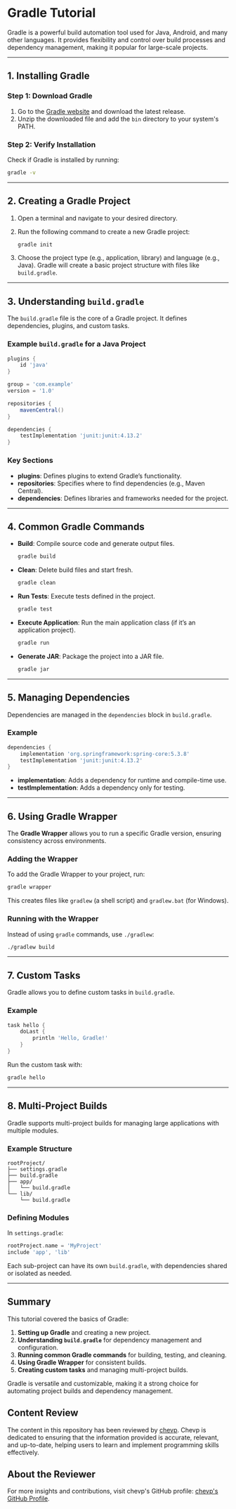 
# Gradle Tutorial

Gradle is a powerful build automation tool used for Java, Android, and many other languages. It provides flexibility and control over build processes and dependency management, making it popular for large-scale projects.

---

## 1. Installing Gradle

### Step 1: Download Gradle

1. Go to the [Gradle website](https://gradle.org/releases/) and download the latest release.
2. Unzip the downloaded file and add the `bin` directory to your system's PATH.

### Step 2: Verify Installation

Check if Gradle is installed by running:

```bash
gradle -v
```

---

## 2. Creating a Gradle Project

1. Open a terminal and navigate to your desired directory.
2. Run the following command to create a new Gradle project:

    ```bash
    gradle init
    ```

3. Choose the project type (e.g., application, library) and language (e.g., Java). Gradle will create a basic project structure with files like `build.gradle`.

---

## 3. Understanding `build.gradle`

The `build.gradle` file is the core of a Gradle project. It defines dependencies, plugins, and custom tasks.

### Example `build.gradle` for a Java Project

```groovy
plugins {
    id 'java'
}

group = 'com.example'
version = '1.0'

repositories {
    mavenCentral()
}

dependencies {
    testImplementation 'junit:junit:4.13.2'
}
```

### Key Sections

- **plugins**: Defines plugins to extend Gradle’s functionality.
- **repositories**: Specifies where to find dependencies (e.g., Maven Central).
- **dependencies**: Defines libraries and frameworks needed for the project.

---

## 4. Common Gradle Commands

- **Build**: Compile source code and generate output files.

    ```bash
    gradle build
    ```

- **Clean**: Delete build files and start fresh.

    ```bash
    gradle clean
    ```

- **Run Tests**: Execute tests defined in the project.

    ```bash
    gradle test
    ```

- **Execute Application**: Run the main application class (if it’s an application project).

    ```bash
    gradle run
    ```

- **Generate JAR**: Package the project into a JAR file.

    ```bash
    gradle jar
    ```

---

## 5. Managing Dependencies

Dependencies are managed in the `dependencies` block in `build.gradle`.

### Example

```groovy
dependencies {
    implementation 'org.springframework:spring-core:5.3.8'
    testImplementation 'junit:junit:4.13.2'
}
```

- **implementation**: Adds a dependency for runtime and compile-time use.
- **testImplementation**: Adds a dependency only for testing.

---

## 6. Using Gradle Wrapper

The **Gradle Wrapper** allows you to run a specific Gradle version, ensuring consistency across environments.

### Adding the Wrapper

To add the Gradle Wrapper to your project, run:

```bash
gradle wrapper
```

This creates files like `gradlew` (a shell script) and `gradlew.bat` (for Windows).

### Running with the Wrapper

Instead of using `gradle` commands, use `./gradlew`:

```bash
./gradlew build
```

---

## 7. Custom Tasks

Gradle allows you to define custom tasks in `build.gradle`.

### Example

```groovy
task hello {
    doLast {
        println 'Hello, Gradle!'
    }
}
```

Run the custom task with:

```bash
gradle hello
```

---

## 8. Multi-Project Builds

Gradle supports multi-project builds for managing large applications with multiple modules.

### Example Structure

```
rootProject/
├── settings.gradle
├── build.gradle
├── app/
│   └── build.gradle
└── lib/
    └── build.gradle
```

### Defining Modules

In `settings.gradle`:

```groovy
rootProject.name = 'MyProject'
include 'app', 'lib'
```

Each sub-project can have its own `build.gradle`, with dependencies shared or isolated as needed.

---

## Summary

This tutorial covered the basics of Gradle:

1. **Setting up Gradle** and creating a new project.
2. **Understanding `build.gradle`** for dependency management and configuration.
3. **Running common Gradle commands** for building, testing, and cleaning.
4. **Using Gradle Wrapper** for consistent builds.
5. **Creating custom tasks** and managing multi-project builds.

Gradle is versatile and customizable, making it a strong choice for automating project builds and dependency management.

## Content Review

The content in this repository has been reviewed by [chevp](https://github.com/chevp). Chevp is dedicated to ensuring that the information provided is accurate, relevant, and up-to-date, helping users to learn and implement programming skills effectively.

## About the Reviewer

For more insights and contributions, visit chevp's GitHub profile: [chevp's GitHub Profile](https://github.com/chevp).
